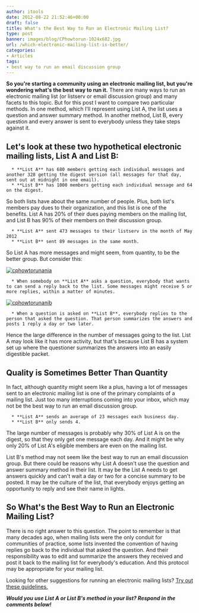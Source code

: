```yaml
---
author: itools
date: 2012-08-22 21:52:46+00:00
draft: false
title: What's the Best Way to Run an Electronic Mailing List?
type: post
banner: images/blog/CPhowtorun-1024x682.jpg
url: /which-electronic-mailing-list-is-better/
categories:
- Articles
tags:
- best way to run an email discussion group
---
```


**So you're starting a community using an electronic mailing list, but you're wondering what's the best way to run it.** There are many ways to run an electronic mailing list (or listserv or email discussion group) and many facets to this topic. But for this post I want to compare two particular methods. In one method, which I'll represent using List A, the list uses a question and answer summary method. In another method, List B, every question and every answer is sent to everybody unless they take steps against it.


## Let's look at these two hypothetical electronic mailing lists, List A and List B:





 	  * **List A** has 680 members getting each individual messages and another 328 getting the digest version (all messages for that day, sent out at midnight in one email).
 	  * **List B** has 1000 members getting each individual message and 64 on the digest.

So both lists have about the same number of people. Plus, both list's members pay dues to their organization, and this list is one of the benefits. List A has 20% of their dues paying members on the mailing list, and List B has 90% of their members on their discussion group.

 	  * **List A** sent 473 messages to their listserv in the month of May 2012
 	  * **List B** sent 89 messages in the same month.

So List A has more messages and might seem, from quantity, to be the better group. But consider this:

[![cphowtorunania](https://www.mail-list.com/wp-content/uploads/2012/08/CPhowtorunaniA-1-273x300.gif)
](https://www.mail-list.com/wp-content/uploads/2012/08/CPhowtorunaniA-1.gif)



 	  * When somebody on **List A** asks a question, everybody that wants to can send a reply back to the list. Some messages might receive 5 or more replies, within a matter of minutes.

[![cphowtorunanib](https://www.mail-list.com/wp-content/uploads/2012/08/CPhowtorunaniB-273x300.gif)
](https://www.mail-list.com/wp-content/uploads/2012/08/CPhowtorunaniB.gif)



 	  * When a question is asked on **List B**, everybody replies to the person that asked the question. That person summarizes the answers and posts 1 reply a day or two later.

Hence the large difference in the number of messages going to the list. List A may look like it has more activity, but that's because List B has a system set up where the questioner summarizes the answers into an easily digestible packet.


## Quality is Sometimes Better Than Quantity


In fact, although quantity might seem like a plus, having a lot of messages sent to an electronic mailing list is one of the primary complaints of a mailing list. Just too many interruptions coming into your inbox, which may not be the best way to run an email discussion group.



 	  * **List A** sends an average of 23 messages each business day.
 	  * **List B** only sends 4.

The large number of messages is probably why 30% of List A is on the digest, so that they only get one message each day. And it might be why only 20% of List A's eligible members are even on the mailing list.

List B's method may not seem like the best way to run an email discussion group. But there could be reasons why List A doesn't use the question and answer summary method in their list. It may be the List A needs to get answers quickly and can't wait a day or two for a concise summary to be posted. It may be the culture of the list, that everybody enjoys getting an opportunity to reply and see their name in lights.


## So What's the Best Way to Run an Electronic Mailing List?


There is no right answer to this question. The point to remember is that many decades ago, when mailing lists were the only conduit for communities of practice, some lists invented the convention of having replies go back to the individual that asked the question. And their responsibility was to edit and summarize the answers they received and post it back to the mailing list for everybody's education. And this protocol may be appropriate for your mailing list.

Looking for other suggestions for running an electronic mailing lists? [Try out these guidelines.](https://www.mail-list.com/mailing-list-guidelines/)

_**Would you use List A or List B's method in your list? Respond in the comments below!**_
